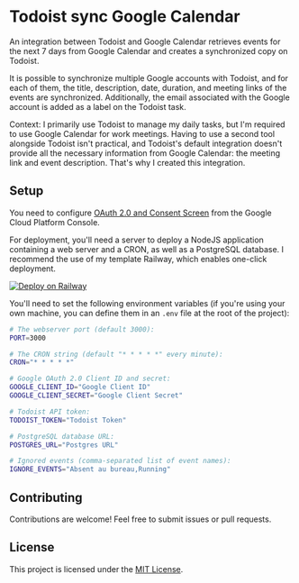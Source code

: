 # Todoist sync Google Calendar
An integration between Todoist and Google Calendar retrieves events for the next 7 days from Google Calendar and creates a synchronized copy on Todoist.

It is possible to synchronize multiple Google accounts with Todoist, and for each of them, the title, description, date, duration, and meeting links of the events are synchronized. Additionally, the email associated with the Google account is added as a label on the Todoist task.

Context: I primarily use Todoist to manage my daily tasks, but I'm required to use Google Calendar for work meetings. Having to use a second tool alongside Todoist isn't practical, and Todoist's default integration doesn't provide all the necessary information from Google Calendar: the meeting link and event description. That's why I created this integration.

## Setup
You need to configure [OAuth 2.0 and Consent Screen](https://support.google.com/cloud/answer/6158849) from the Google Cloud Platform Console.

For deployment, you'll need a server to deploy a NodeJS application containing a web server and a CRON, as well as a PostgreSQL database. I recommend the use of my template Railway, which enables one-click deployment.

[![Deploy on Railway](https://railway.app/button.svg)](https://railway.app/template/AP1rpk?referralCode=J6p1cI)

You'll need to set the following environment variables (if you're using your own machine, you can define them in an `.env` file at the root of the project):
```sh
# The webserver port (default 3000):
PORT=3000

# The CRON string (default "* * * * *" every minute):
CRON="* * * * *"

# Google OAuth 2.0 Client ID and secret:
GOOGLE_CLIENT_ID="Google Client ID"
GOOGLE_CLIENT_SECRET="Google Client Secret"

# Todoist API token:
TODOIST_TOKEN="Todoist Token"

# PostgreSQL database URL:
POSTGRES_URL="Postgres URL"

# Ignored events (comma-separated list of event names):
IGNORE_EVENTS="Absent au bureau,Running"
```

## Contributing
Contributions are welcome! Feel free to submit issues or pull requests.

## License
This project is licensed under the [MIT License](./LICENSE).